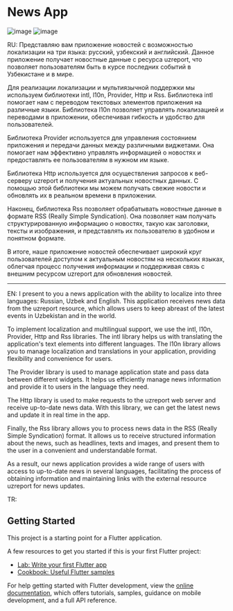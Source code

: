 # News App

![image](https://github.com/TashM26/News-App/assets/137183001/5ab46096-f797-42c1-b8d3-be8b51ecab3c)
![image](https://github.com/TashM26/News-App/assets/137183001/fc77457f-2af9-452e-8d1f-2ba7b073e399)

RU: Представляю вам приложение новостей с возможностью локализации на три языка: русский, узбекский и английский. Данное приложение получает новостные данные с ресурса uzreport, что позволяет пользователям быть в курсе последних событий в Узбекистане и в мире.

Для реализации локализации и мультиязычной поддержки мы используем библиотеки intl, l10n, Provider, Http и Rss. Библиотека intl помогает нам с переводом текстовых элементов приложения на различные языки. Библиотека l10n позволяет управлять локализацией и переводами в приложении, обеспечивая гибкость и удобство для пользователей.

Библиотека Provider используется для управления состоянием приложения и передачи данных между различными виджетами. Она помогает нам эффективно управлять информацией о новостях и предоставлять ее пользователям в нужном им языке.

Библиотека Http используется для осуществления запросов к веб-серверу uzreport и получения актуальных новостных данных. С помощью этой библиотеки мы можем получать свежие новости и обновлять их в реальном времени в приложении.

Наконец, библиотека Rss позволяет обрабатывать новостные данные в формате RSS (Really Simple Syndication). Она позволяет нам получать структурированную информацию о новостях, такую как заголовки, тексты и изображения, и представлять их пользователю в удобном и понятном формате.

В итоге, наше приложение новостей обеспечивает широкий круг пользователей доступом к актуальным новостям на нескольких языках, облегчая процесс получения информации и поддерживая связь с внешним ресурсом uzreport для обновления новостей.

--------------------------------------------------------------------------------------------------------------------------------------------------------------------

EN: I present to you a news application with the ability to localize into three languages: Russian, Uzbek and English. This application receives news data from the uzreport resource, which allows users to keep abreast of the latest events in Uzbekistan and in the world.

To implement localization and multilingual support, we use the intl, l10n, Provider, Http and Rss libraries. The intl library helps us with translating the application's text elements into different languages. The l10n library allows you to manage localization and translations in your application, providing flexibility and convenience for users.

The Provider library is used to manage application state and pass data between different widgets. It helps us efficiently manage news information and provide it to users in the language they need.

The Http library is used to make requests to the uzreport web server and receive up-to-date news data. With this library, we can get the latest news and update it in real time in the app.

Finally, the Rss library allows you to process news data in the RSS (Really Simple Syndication) format. It allows us to receive structured information about the news, such as headlines, texts and images, and present them to the user in a convenient and understandable format.

As a result, our news application provides a wide range of users with access to up-to-date news in several languages, facilitating the process of obtaining information and maintaining links with the external resource uzreport for news updates.

TR: 

## Getting Started

This project is a starting point for a Flutter application.

A few resources to get you started if this is your first Flutter project:

- [Lab: Write your first Flutter app](https://docs.flutter.dev/get-started/codelab)
- [Cookbook: Useful Flutter samples](https://docs.flutter.dev/cookbook)

For help getting started with Flutter development, view the
[online documentation](https://docs.flutter.dev/), which offers tutorials,
samples, guidance on mobile development, and a full API reference.
